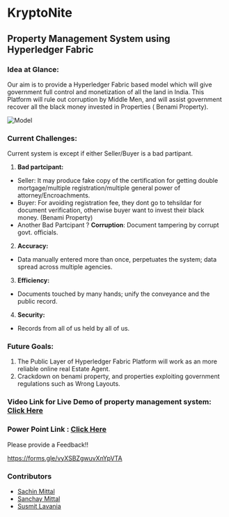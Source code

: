 
# KryptoNite

## Property Management System using Hyperledger Fabric

### Idea at Glance:

Our aim is to provide a Hyperledger Fabric based model which will give government full control and monetization of all the land in India. This Platform will rule out corruption by Middle Men, and will assist government recover all the black money invested in Properties ( Benami Property).

![Model]( https://github.com/thesachinmittal/KryptoNite/blob/master/docs/KryptoNite.jpg )

### Current Challenges:

Current system is except if either Seller/Buyer is a bad partipant.

1. **Bad partcipant:**
* Seller: It may produce fake copy of the certification for getting double mortgage/multiple registration/multiple general power of attorney/Encroachments.
* Buyer: For avoiding registration fee, they dont go to tehsildar for document verification, otherwise buyer want to invest their black money. (Benami Property)
* Another Bad Partcipant ? **Corruption**: Document tampering by corrupt govt. officials.

2. **Accuracy:**
* Data manually entered more than once, perpetuates the system; data spread across multiple agencies.
3. **Efficiency:** 
* Documents touched by many hands; unify the conveyance and the public record.
4. **Security:** 
* Records from all of us held by all of us.

### Future Goals: 
1. The Public Layer of Hyperledger Fabric Platform will work as an more reliable online real Estate Agent.
2. Crackdown on benami property, and properties exploiting government regulations such as Wrong Layouts. 


### Video Link for Live Demo of property management system: [Click Here](https://drive.google.com/open?id=1-wevFrXEx9nrdYCW5B7IESnmRbYoP_9t)


### Power Point Link : [Click Here](https://drive.google.com/open?id=1RfO6KerPMuwiI4pzAqCySgaxDHyCRiki)


Please provide a Feedback!!

https://forms.gle/vyXSBZgwuvXnYpVTA


### Contributors
* [Sachin Mittal](https://github.com/thesachinmittal)
* [Sanchay Mittal](https://github.com/sanchaymittal)
* [Susmit Lavania](https://github.com/phunsukwangdu)
